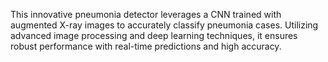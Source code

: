 This innovative pneumonia detector leverages a CNN trained with augmented X-ray images to accurately classify pneumonia cases. Utilizing advanced image processing and deep learning techniques, it ensures robust performance with real-time predictions and high accuracy.





